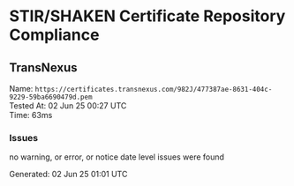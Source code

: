 # STIR/SHAKEN Certificate Repository Compliance

## TransNexus

Name: `https://certificates.transnexus.com/982J/477387ae-8631-404c-9229-59ba6690479d.pem`\
Tested At: 02 Jun 25 00:27 UTC\
Time: 63ms

### Issues

no warning, or error, or notice date level issues were found

Generated: 02 Jun 25 01:01 UTC